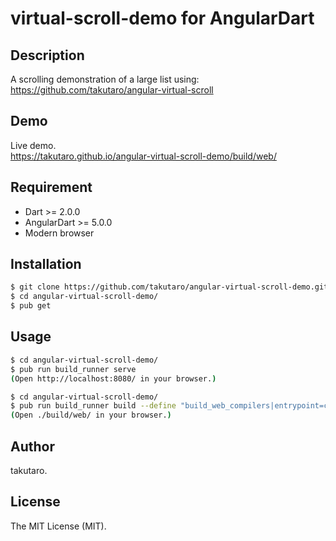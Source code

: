 virtual-scroll-demo for AngularDart
==============================


## Description

A scrolling demonstration of a large list using:<br>
https://github.com/takutaro/angular-virtual-scroll

## Demo

Live demo.<br>
https://takutaro.github.io/angular-virtual-scroll-demo/build/web/

## Requirement

* Dart >= 2.0.0
* AngularDart >= 5.0.0
* Modern browser

## Installation

```bash
$ git clone https://github.com/takutaro/angular-virtual-scroll-demo.git
$ cd angular-virtual-scroll-demo/
$ pub get
```

## Usage

```bash
$ cd angular-virtual-scroll-demo/
$ pub run build_runner serve
(Open http://localhost:8080/ in your browser.)
```

```bash
$ cd angular-virtual-scroll-demo/
$ pub run build_runner build --define "build_web_compilers|entrypoint=compiler=dart2js" -o build
(Open ./build/web/ in your browser.)
```

## Author

takutaro.

## License

The MIT License (MIT).